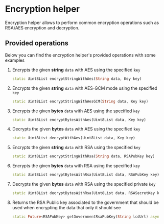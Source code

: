 # Encryption helper

Encryption helper allows to perform common encryption operations such as RSA/AES encryption and decryption.

## Provided operations

Below you can find the encryption helper's provided operations with some examples

1. Encrypts the given **string** `data` with AES using the specified `key`

    ```dart
    static Uint8List encryptStringWithAes(String data, Key key)
    ```

2. Encrypts the given **string** `data` with AES-GCM mode using the specified `key`

    ```dart
    static Uint8List encryptStringWithAesGCM(String data, Key key)
    ```

3. Encrypts the given **bytes** `data` with AES using the specified `key`
  
    ```dart
    static Uint8List encryptBytesWithAes(Uint8List data, Key key)
    ```

4. Decrypts the given **bytes** `data` with AES using the specified `key`

    ```dart
    static Uint8List decryptWithAes(Uint8List data, Key key)
    ```

5. Encrypts the given **string** `data` with RSA using the specified `key`

    ```dart
    static Uint8List encryptStringWithRsa(String data, RSAPubKey key)
    ```

6. Encrypts the given **bytes** `data` with RSA using the specified `key`

    ```dart
    static Uint8List encryptBytesWithRsa(Uint8List data, RSAPubKey key)
    ```

7. Decrypts the given **bytes** `data` with RSA using the specified private `key`

    ```dart
    static Uint8List decryptBytesWithRsa(Uint8List data, RSASecretKey key)
    ```

8. Returns the RSA Public key associated to the government that should be used when encrypting the data that only it should see

    ```dart
    static Future<RSAPubKey> getGovernmentRsaPubKey(String lcdUrl) async
    ```
